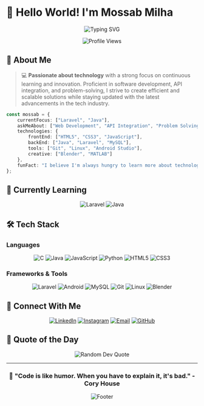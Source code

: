 # 👋 Hello World! I'm **Mossab Milha**

<div align="center">
  
  ![Typing SVG](https://readme-typing-svg.herokuapp.com?font=Fira+Code&size=30&duration=3000&pause=1000&color=00D4FF&center=true&vCenter=true&width=600&lines=Full+Stack+Developer;Technology+Enthusiast;Continuous+Learner;Problem+Solver;Innovation+Driven)
  
  <img src="https://komarev.com/ghpvc/?username=mmilha&label=Profile%20Views&color=brightgreen&style=for-the-badge" alt="Profile Views" />
  
</div>

## 🚀 About Me

> 💻 **Passionate about technology** with a strong focus on continuous learning and innovation. Proficient in software development, API integration, and problem-solving, I strive to create efficient and scalable solutions while staying updated with the latest advancements in the tech industry.

```typescript
const mossab = {
    currentFocus: ["Laravel", "Java"],
    askMeAbout: ["Web Development", "API Integration", "Problem Solving"],
    technologies: {
        frontEnd: ["HTML5", "CSS3", "JavaScript"],
        backEnd: ["Java", "Laravel", "MySQL"],
        tools: ["Git", "Linux", "Android Studio"],
        creative: ["Blender", "MATLAB"]
    },
    funFact: "I believe I'm always hungry to learn more about technology 🍕➡️💻"
};
```

## 🌱 Currently Learning

<div align="center">
  
  <img src="https://img.shields.io/badge/Laravel-FF2D20?style=for-the-badge&logo=laravel&logoColor=white" alt="Laravel" />
  <img src="https://img.shields.io/badge/Java-ED8B00?style=for-the-badge&logo=openjdk&logoColor=white" alt="Java" />
  
</div>

## 🛠️ Tech Stack

### Languages
<div align="center">
  
  ![C](https://img.shields.io/badge/C-00599C?style=for-the-badge&logo=c&logoColor=white)
  ![Java](https://img.shields.io/badge/Java-ED8B00?style=for-the-badge&logo=openjdk&logoColor=white)
  ![JavaScript](https://img.shields.io/badge/JavaScript-F7DF1E?style=for-the-badge&logo=javascript&logoColor=black)
  ![Python](https://img.shields.io/badge/Python-3776AB?style=for-the-badge&logo=python&logoColor=white)
  ![HTML5](https://img.shields.io/badge/HTML5-E34F26?style=for-the-badge&logo=html5&logoColor=white)
  ![CSS3](https://img.shields.io/badge/CSS3-1572B6?style=for-the-badge&logo=css3&logoColor=white)
  
</div>

### Frameworks & Tools
<div align="center">
  
  ![Laravel](https://img.shields.io/badge/Laravel-FF2D20?style=for-the-badge&logo=laravel&logoColor=white)
  ![Android](https://img.shields.io/badge/Android-3DDC84?style=for-the-badge&logo=android&logoColor=white)
  ![MySQL](https://img.shields.io/badge/MySQL-00000F?style=for-the-badge&logo=mysql&logoColor=white)
  ![Git](https://img.shields.io/badge/Git-F05032?style=for-the-badge&logo=git&logoColor=white)
  ![Linux](https://img.shields.io/badge/Linux-FCC624?style=for-the-badge&logo=linux&logoColor=black)
  ![Blender](https://img.shields.io/badge/blender-%23F5792A.svg?style=for-the-badge&logo=blender&logoColor=white)
  
</div>



## 🤝 Connect With Me

<div align="center">
  
  [![LinkedIn](https://img.shields.io/badge/LinkedIn-0077B5?style=for-the-badge&logo=linkedin&logoColor=white)](https://www.linkedin.com/in/mossab-milha-190638260/)
  [![Instagram](https://img.shields.io/badge/Instagram-E4405F?style=for-the-badge&logo=instagram&logoColor=white)](https://www.instagram.com/mossab_milha/)
  [![Email](https://img.shields.io/badge/Email-D14836?style=for-the-badge&logo=gmail&logoColor=white)](mailto:mossabmilha.m@gmail.com)
  [![GitHub](https://img.shields.io/badge/GitHub-100000?style=for-the-badge&logo=github&logoColor=white)](https://github.com/MossabMilha)
  
</div>

## 💭 Quote of the Day

<div align="center">
  
  <img src="https://quotes-github-readme.vercel.app/api?type=horizontal&theme=tokyonight" alt="Random Dev Quote" />
  
</div>

---

<div align="center">
  
  ### 🌟 "Code is like humor. When you have to explain it, it's bad." - Cory House
  
  <img src="https://capsule-render.vercel.app/api?type=waving&color=gradient&height=100&section=footer&animation=twinkling" alt="Footer" />
  
</div>
